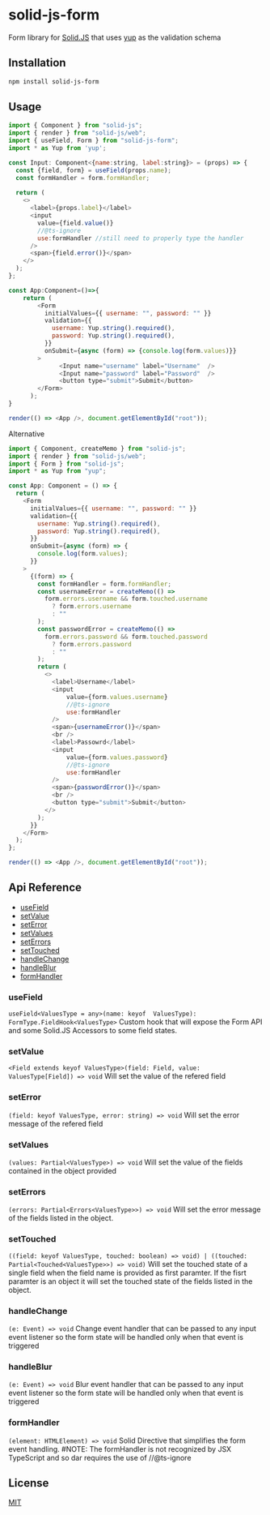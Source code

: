 # solid-js-form

Form library for [Solid.JS](https://www.solidjs.com/) that uses [yup](https://github.com/jquense/yup) as the validation schema

## Installation

```bash
npm install solid-js-form
```

## Usage

```js
import { Component } from "solid-js";
import { render } from "solid-js/web";
import { useField, Form } from "solid-js-form";
import * as Yup from 'yup';

const Input: Component<{name:string, label:string}> = (props) => {
  const {field, form} = useField(props.name);
  const formHandler = form.formHandler;
  
  return (
    <>
      <label>{props.label}</label>
      <input
        value={field.value()}
        //@ts-ignore
        use:formHandler //still need to properly type the handler
      />
      <span>{field.error()}</span>
    </>
  );
};

const App:Component=()=>{
    return (
        <Form
          initialValues={{ username: "", password: "" }}
          validation={{
            username: Yup.string().required(),
            password: Yup.string().required(),
          }}
          onSubmit={async (form) => {console.log(form.values)}}
        >
              <Input name="username" label="Username"  />
              <Input name="password" label="Password"  />
              <button type="submit">Submit</button>
        </Form>
      );
}

render(() => <App />, document.getElementById("root"));
```
Alternative

```js
import { Component, createMemo } from "solid-js";
import { render } from "solid-js/web";
import { Form } from "solid-js";
import * as Yup from "yup";

const App: Component = () => {
  return (
    <Form
      initialValues={{ username: "", password: "" }}
      validation={{
        username: Yup.string().required(),
        password: Yup.string().required(),
      }}
      onSubmit={async (form) => {
        console.log(form.values);
      }}
    >
      {(form) => {
        const formHandler = form.formHandler;
        const usernameError = createMemo(() =>
          form.errors.username && form.touched.username
            ? form.errors.username
            : ""
        );
        const passwordError = createMemo(() =>
          form.errors.password && form.touched.password
            ? form.errors.password
            : ""
        );
        return (
          <>
            <label>Username</label>
            <input 
                value={form.values.username}
                //@ts-ignore
                use:formHandler
            />
            <span>{usernameError()}</span>
            <br />
            <label>Passowrd</label>
            <input 
                value={form.values.password}
                //@ts-ignore
                use:formHandler 
            />
            <span>{passwordError()}</span>
            <br />
            <button type="submit">Submit</button>
          </>
        );
      }}
    </Form>
  );
};

render(() => <App />, document.getElementById("root"));
```
## Api Reference
- [useField](#useField)
- [setValue](#setValue)
- [setError](#setError)
- [setValues](#setValues)
- [setErrors](#setErrors)
- [setTouched](#setTouched)
- [handleChange](#handleChange)
- [handleBlur](#handleBlur)
- [formHandler](#formHandler)

### useField
`useField<ValuesType = any>(name: keyof  ValuesType): FormType.FieldHook<ValuesType>`
Custom hook that will expose the Form API and some Solid.JS Accessors to some field states.

### setValue
`<Field extends keyof ValuesType>(field: Field, value: ValuesType[Field]) => void`
Will set the value of the refered field

### setError
`(field: keyof ValuesType, error: string) => void`
Will set the error message of the refered field

### setValues
`(values: Partial<ValuesType>) => void`
Will set the value of the fields contained in the object provided

### setErrors
`(errors: Partial<Errors<ValuesType>>) => void`
Will set the error message of the fields listed in the object.

### setTouched
`((field: keyof ValuesType, touched: boolean) => void) | ((touched: Partial<Touched<ValuesType>>) => void)`
Will set the touched state of a single field when the field name is provided as first paramter. If the fisrt paramter is an object it will set the touched state of the fields listed in the object.

### handleChange
`(e: Event) => void`
Change event handler that can be passed to any input event listener so the form state will be handled only when that event is triggered

### handleBlur
`(e: Event) => void`
Blur event handler that can be passed to any input event listener so the form state will be handled only when that event is triggered

### formHandler
`(element: HTMLElement) => void`
Solid Directive that simplifies the form event handling.
#NOTE: The formHandler is not recognized by JSX TypeScript and so dar requires the use of //@ts-ignore


## License
[MIT](https://choosealicense.com/licenses/mit/)
